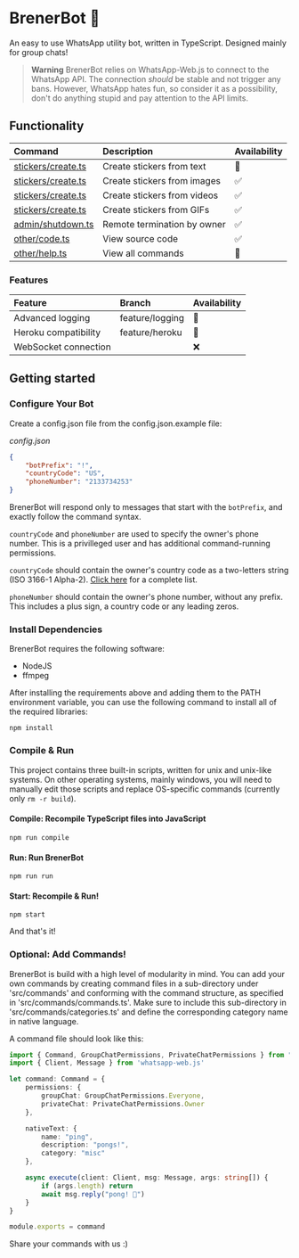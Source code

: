 # BrenerBot 🤖

An easy to use WhatsApp utility bot, written in TypeScript.
Designed mainly for group chats!

> **Warning**
> BrenerBot relies on WhatsApp-Web.js to connect to the WhatsApp API. The connection _should_ be stable and not trigger any bans. However, WhatsApp hates fun, so consider it as a possibility, don't do anything stupid and pay attention to the API limits.

## Functionality

| Command                                               | Description                 | Availability |
| :---------------------------------------------------- | :-------------------------- | :----------- |
| [stickers/create.ts](src/commands/stickers/create.ts) | Create stickers from text   | 🚧           |
| [stickers/create.ts](src/commands/stickers/create.ts) | Create stickers from images | ✅           |
| [stickers/create.ts](src/commands/stickers/create.ts) | Create stickers from videos | ✅           |
| [stickers/create.ts](src/commands/stickers/create.ts) | Create stickers from GIFs   | ✅           |
| [admin/shutdown.ts](src/commands/admin/shutdown.ts)   | Remote termination by owner | ✅           |
| [other/code.ts](src/commands/other/code.ts)           | View source code            | ✅           |
| [other/help.ts](src/commands/other/help.ts)           | View all commands           | 🚧           |

### Features

| Feature                     | Branch          | Availability |
| :-------------------------- | :-------------- | :----------- |
| Advanced logging            | feature/logging | 🚧           |
| Heroku compatibility        | feature/heroku  | 🚧           |
| WebSocket connection        |                 | ❌           |


## Getting started

### Configure Your Bot

Create a config.json file from the config.json.example file:

_config.json_

```json
{
    "botPrefix": "!",
    "countryCode": "US",
    "phoneNumber": "2133734253"
}
```

BrenerBot will respond only to messages that start with the `botPrefix`, and exactly follow the command syntax.

`countryCode` and `phoneNumber` are used to specify the owner's phone number. This is a privilleged user and has additional command-running permissions.

`countryCode` should contain the owner's country code as a two-letters string (ISO 3166-1 Alpha-2). [Click here](https://en.wikipedia.org/wiki/ISO_3166-1_alpha-2#Officially_assigned_code_elements) for a complete list.

`phoneNumber` should contain the owner's phone number, without any prefix. This includes a plus sign, a country code or any leading zeros.

### Install Dependencies

BrenerBot requires the following software:

- NodeJS
- ffmpeg

After installing the requirements above and adding them to the PATH environment variable, you can use the following command to install all of the required libraries:

```
npm install
```

### Compile & Run

This project contains three built-in scripts, written for unix and unix-like systems. On other operating systems, mainly windows, you will need to manually edit those scripts and replace OS-specific commands (currently only `rm -r build`).

#### Compile: Recompile TypeScript files into JavaScript

```
npm run compile
```

#### Run: Run BrenerBot

```
npm run run
```

#### Start: Recompile & Run!

```
npm start
```

And that's it!

### Optional: Add Commands!

BrenerBot is build with a high level of modularity in mind. You can add your own commands by creating command files in a sub-directory under 'src/commands' and
conforming with the command structure, as specified in 'src/commands/commands.ts'. Make sure to include this sub-directory in 'src/commands/categories.ts' and define the corresponding category name in native language.

A command file should look like this:

```typescript
import { Command, GroupChatPermissions, PrivateChatPermissions } from "../commands"
import { Client, Message } from 'whatsapp-web.js'

let command: Command = {
    permissions: {
        groupChat: GroupChatPermissions.Everyone,
        privateChat: PrivateChatPermissions.Owner
    },

    nativeText: {
        name: "ping",
        description: "pongs!",
        category: "misc"
    },

    async execute(client: Client, msg: Message, args: string[]) {
        if (args.length) return
        await msg.reply("pong! 🏓")
    }
}

module.exports = command
```

Share your commands with us :)
